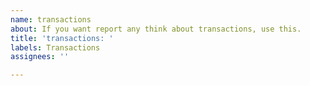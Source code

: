 ```yaml
---
name: transactions
about: If you want report any think about transactions, use this.
title: 'transactions: '
labels: Transactions
assignees: ''

---
```



